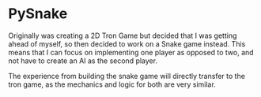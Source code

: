 # PySnake

Originally was creating a 2D Tron Game but decided that I was getting ahead of myself, so then decided to work on a Snake game instead. This means that I can focus on implementing one player as opposed to two, and not have to create an AI as the second player. 

The experience from building the snake game will directly transfer to the tron game, as the mechanics and logic for both are very similar.